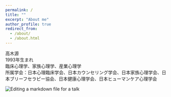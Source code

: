 ```yaml
---
permalink: /
title: ""
excerpt: "About me"
author_profile: true
redirect_from: 
  - /about/
  - /about.html
---
```


高木源  
1993年生まれ  
臨床心理学、家族心理学、産業心理学  
所属学会：日本心理臨床学会、日本カウンセリング学会、日本家族心理学会、日本ブリーフセラピー協会、日本健康心理学会、日本ヒューマンケア心理学会  

![Editing a markdown file for a talk](/files/top_1.png)

